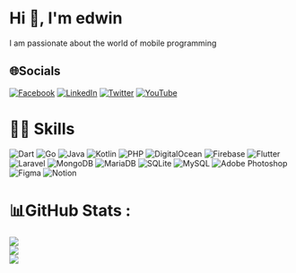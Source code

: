 # Hi 👋, I'm edwin
I am passionate about the world of mobile programming

## 🌐Socials
[![Facebook](https://img.shields.io/badge/Facebook-%231877F2.svg?logo=Facebook&logoColor=white)](https://www.facebook.com/edwinmdz) [![LinkedIn](https://img.shields.io/badge/LinkedIn-%230077B5.svg?logo=linkedin&logoColor=white)](https://pe.linkedin.com/in/edwin-macalop%C3%BA-diaz-9b763059) [![Twitter](https://img.shields.io/badge/Twitter-%231DA1F2.svg?logo=Twitter&logoColor=white)](https://twitter.com/edwindz2) [![YouTube](https://img.shields.io/badge/YouTube-%23FF0000.svg?logo=YouTube&logoColor=white)](https://www.youtube.com/channel/UCbDfSvX9_joyKt8IsPL4hkQ) 

# :technologist: Skills
![Dart](https://img.shields.io/badge/dart-%230175C2.svg?style=flat&logo=dart&logoColor=white) ![Go](https://img.shields.io/badge/go-%2300ADD8.svg?style=flat&logo=go&logoColor=white) ![Java](https://img.shields.io/badge/java-%23ED8B00.svg?style=flat&logo=java&logoColor=white) ![Kotlin](https://img.shields.io/badge/kotlin-%230095D5.svg?style=flat&logo=kotlin&logoColor=white) ![PHP](https://img.shields.io/badge/php-%23777BB4.svg?style=flat&logo=php&logoColor=white) ![DigitalOcean](https://img.shields.io/badge/DigitalOcean-%230167ff.svg?style=flat&logo=digitalOcean&logoColor=white) ![Firebase](https://img.shields.io/badge/firebase-%23039BE5.svg?style=flat&logo=firebase) ![Flutter](https://img.shields.io/badge/Flutter-%2302569B.svg?style=flat&logo=Flutter&logoColor=white) ![Laravel](https://img.shields.io/badge/laravel-%23FF2D20.svg?style=flat&logo=laravel&logoColor=white) ![MongoDB](https://img.shields.io/badge/MongoDB-%234ea94b.svg?style=flat&logo=mongodb&logoColor=white) ![MariaDB](https://img.shields.io/badge/MariaDB-003545?style=flat&logo=mariadb&logoColor=white) ![SQLite](https://img.shields.io/badge/sqlite-%2307405e.svg?style=flat&logo=sqlite&logoColor=white) ![MySQL](https://img.shields.io/badge/mysql-%2300f.svg?style=flat&logo=mysql&logoColor=white) ![Adobe Photoshop](https://img.shields.io/badge/adobephotoshop-%2331A8FF.svg?style=flat&logo=adobephotoshop&logoColor=white) 	![Figma](https://img.shields.io/badge/figma-%23F24E1E.svg?style=flat&logo=figma&logoColor=white) ![Notion](https://img.shields.io/badge/Notion-%23000000.svg?style=flat&logo=notion&logoColor=white)
# 📊GitHub Stats :
![](https://github-readme-stats.vercel.app/api?username=edwinmacalopu&theme=radical&hide_border=false&include_all_commits=false&count_private=true)<br/>
![](https://github-readme-streak-stats.herokuapp.com/?user=edwinmacalopu&theme=radical&hide_border=false)<br/>
![](https://github-readme-stats.vercel.app/api/top-langs/?username=edwinmacalopu&theme=radical&hide_border=false&include_all_commits=false&count_private=true&layout=compact)


